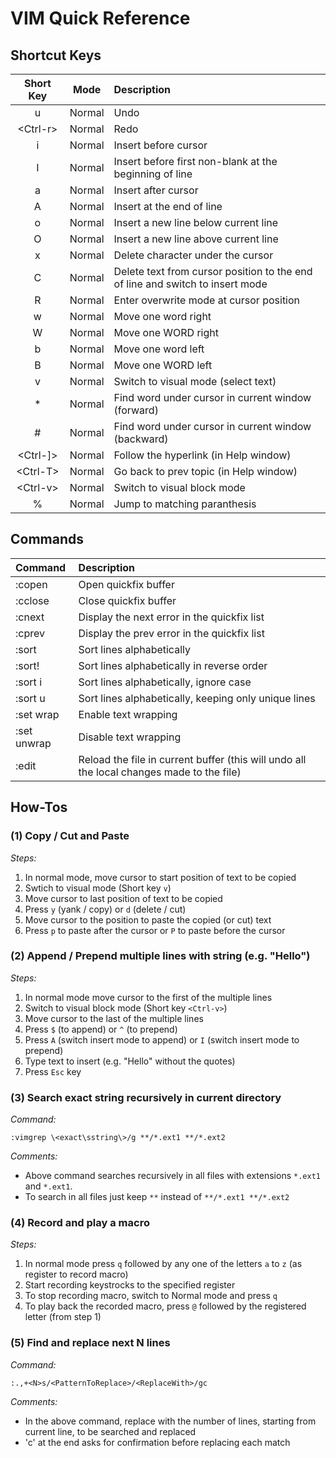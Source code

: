 # VIM Quick Reference

## Shortcut Keys

Short Key | Mode | Description
:--------:|:----:|:-----------
u | Normal | Undo
\<Ctrl-r> | Normal | Redo
i | Normal | Insert before cursor
I | Normal | Insert before first non-blank at the beginning of line
a | Normal | Insert after cursor
A | Normal | Insert at the end of line
o | Normal | Insert a new line below current line
O | Normal | Insert a new line above current line
x | Normal | Delete character under the cursor
C | Normal | Delete text from cursor position to the end of line and switch to insert mode
R | Normal | Enter overwrite mode at cursor position
w | Normal | Move one word right
W | Normal | Move one WORD right
b | Normal | Move one word left
B | Normal | Move one WORD left
v | Normal | Switch to visual mode (select text)
\* | Normal | Find word under cursor in current window (forward)
\# | Normal | Find word under cursor in current window (backward)
\<Ctrl-]> | Normal | Follow the hyperlink (in Help window)
\<Ctrl-T> | Normal | Go back to prev topic (in Help window)
\<Ctrl-v> | Normal | Switch to visual block mode
\% | Normal | Jump to matching paranthesis

## Commands

Command | Description
:-------|:-----------
\:copen | Open quickfix buffer
\:cclose | Close quickfix buffer
\:cnext | Display the next error in the quickfix list
\:cprev | Display the prev error in the quickfix list
\:sort | Sort lines alphabetically
\:sort! | Sort lines alphabetically in reverse order
\:sort i | Sort lines alphabetically, ignore case
\:sort u | Sort lines alphabetically, keeping only unique lines
\:set wrap | Enable text wrapping
\:set unwrap | Disable text wrapping
\:edit | Reload the file in current buffer (this will undo all the local changes made to the file)

## How-Tos

### (1) Copy / Cut and Paste
_Steps:_  
1. In normal mode, move cursor to start position of text to be copied
2. Swtich to visual mode (Short key `v`)
3. Move cursor to last position of text to be copied
4. Press `y` (yank / copy) or `d` (delete / cut)
5. Move cursor to the position to paste the copied (or cut) text
6. Press `p` to paste after the cursor or `P` to paste before the cursor

### (2) Append / Prepend multiple lines with string (e.g. "Hello")
_Steps:_  
1. In normal mode move cursor to the first of the multiple lines
2. Switch to visual block mode (Short key `<Ctrl-v>`)
3. Move cursor to the last of the multiple lines
4. Press `$` (to append) or `^` (to prepend)
5. Press `A` (switch insert mode to append) or `I` (switch insert mode to prepend)
6. Type text to insert (e.g. "Hello" without the quotes)
7. Press `Esc` key

### (3) Search exact string recursively in current directory
_Command:_
```
:vimgrep \<exact\sstring\>/g **/*.ext1 **/*.ext2
```
_Comments:_
- Above command searches recursively in all files with extensions `*.ext1` and `*.ext1`.
- To search in all files just keep `**` instead of `**/*.ext1 **/*.ext2`

### (4) Record and play a macro
_Steps:_
1. In normal mode press `q` followed by any one of the letters `a` to `z` (as register to record macro)
2. Start recording keystrocks to the specified register
3. To stop recording macro, switch to Normal mode and press `q`
4. To play back the recorded macro, press `@` followed by the registered letter (from step 1)

### (5) Find and replace next N lines
_Command:_
```, to be searched and replaced
:.,+<N>s/<PatternToReplace>/<ReplaceWith>/gc
```
_Comments:_
- In the above command, replace <N> with the number of lines, starting from current line, to be searched and replaced
- 'c' at the end asks for confirmation before replacing each match
